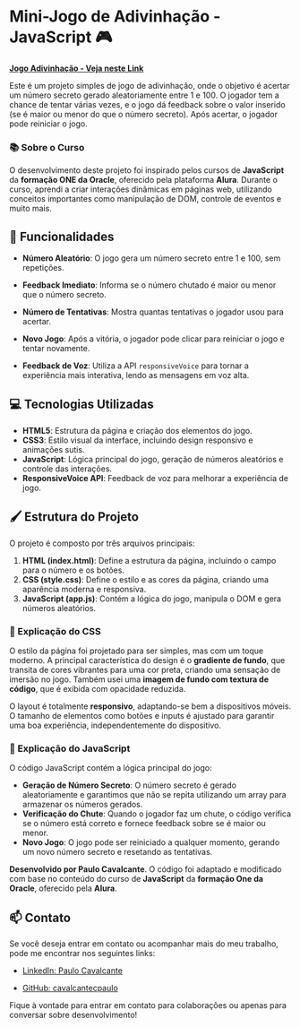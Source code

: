 # Mini-Jogo de Adivinhação - JavaScript 🎮

[**Jogo Adivinhação - Veja neste Link**](https://joguinho-adivinhacao-num.vercel.app/) 

Este é um projeto simples de jogo de adivinhação, onde o objetivo é acertar um número secreto gerado aleatoriamente entre 1 e 100. O jogador tem a chance de tentar várias vezes, e o jogo dá feedback sobre o valor inserido (se é maior ou menor do que o número secreto). Após acertar, o jogador pode reiniciar o jogo.

### 📚 Sobre o Curso
O desenvolvimento deste projeto foi inspirado pelos cursos de **JavaScript** da **formação ONE da Oracle**, oferecido pela plataforma **Alura**. Durante o curso, aprendi a criar interações dinâmicas em páginas web, utilizando conceitos importantes como manipulação de DOM, controle de eventos e muito mais.

## 🚀 Funcionalidades

- **Número Aleatório**: O jogo gera um número secreto entre 1 e 100, sem repetições.

- **Feedback Imediato**: Informa se o número chutado é maior ou menor que o número secreto.

- **Número de Tentativas**: Mostra quantas tentativas o jogador usou para acertar.

- **Novo Jogo**: Após a vitória, o jogador pode clicar para reiniciar o jogo e tentar novamente.

- **Feedback de Voz**: Utiliza a API `responsiveVoice` para tornar a experiência mais interativa, lendo as mensagens em voz alta.

## 💻 Tecnologias Utilizadas

- **HTML5**: Estrutura da página e criação dos elementos do jogo.
- **CSS3**: Estilo visual da interface, incluindo design responsivo e animações sutis.
- **JavaScript**: Lógica principal do jogo, geração de números aleatórios e controle das interações.
- **ResponsiveVoice API**: Feedback de voz para melhorar a experiência de jogo.

## 🖌️ Estrutura do Projeto

O projeto é composto por três arquivos principais:

1. **HTML (index.html)**: Define a estrutura da página, incluindo o campo para o número e os botões.
2. **CSS (style.css)**: Define o estilo e as cores da página, criando uma aparência moderna e responsiva.
3. **JavaScript (app.js)**: Contém a lógica do jogo, manipula o DOM e gera números aleatórios.

### 🎨 Explicação do CSS

O estilo da página foi projetado para ser simples, mas com um toque moderno. A principal característica do design é o **gradiente de fundo**, que transita de cores vibrantes para uma cor preta, criando uma sensação de imersão no jogo. Também usei uma **imagem de fundo com textura de código**, que é exibida com opacidade reduzida.

O layout é totalmente **responsivo**, adaptando-se bem a dispositivos móveis. O tamanho de elementos como botões e inputs é ajustado para garantir uma boa experiência, independentemente do dispositivo.

### 📜 Explicação do JavaScript

O código JavaScript contém a lógica principal do jogo:

- **Geração de Número Secreto**: O número secreto é gerado aleatoriamente e garantimos que não se repita utilizando um array para armazenar os números gerados.
- **Verificação do Chute**: Quando o jogador faz um chute, o código verifica se o número está correto e fornece feedback sobre se é maior ou menor.
- **Novo Jogo**: O jogo pode ser reiniciado a qualquer momento, gerando um novo número secreto e resetando as tentativas.

**Desenvolvido por Paulo Cavalcante**. O código foi adaptado e modificado com base no conteúdo do curso de **JavaScript** da **formação One da Oracle**, oferecido pela **Alura**.

## 📫 Contato

Se você deseja entrar em contato ou acompanhar mais do meu trabalho, pode me encontrar nos seguintes links:

- [LinkedIn: Paulo Cavalcante](https://www.linkedin.com/in/paulocavalcantec/)

- [GitHub: cavalcantecpaulo](https://github.com/cavalcantecpaulo)

Fique à vontade para entrar em contato para colaborações ou apenas para conversar sobre desenvolvimento!
